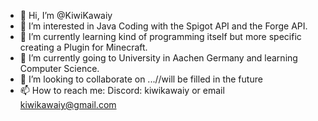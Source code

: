 - 👋 Hi, I’m @KiwiKawaiy
- 👀 I’m interested in Java Coding with the Spigot API and the Forge API.
- 🌱 I’m currently learning kind of programming itself but more specific creating a Plugin for Minecraft.
- 🏫 I’m currently going to University in Aachen Germany and learning Computer Science.
- 💞️ I’m looking to collaborate on ...//will be filled in the future
- 📫 How to reach me: Discord: kiwikawaiy or email kiwikawaiy@gmail.com

<!---
KiwiKawaiy/KiwiKawaiy is a ✨ special ✨ repository because its `README.md` (this file) appears on your GitHub profile.
You can click the Preview link to take a look at your changes.
--->

